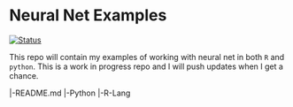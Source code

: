 # Neural Net Examples
[![Status](https://img.shields.io/badge/status-WIP-orange.svg)]()

This repo will contain my examples of working with neural net in both `R` and `python`. This is a work in progress repo and I will push updates when I get a chance.

|-README.md
|-Python
|-R-Lang
